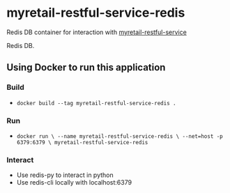 # myretail-restful-service-redis
Redis DB container for interaction with [myretail-restful-service](https://github.com/sladebaumann/myRetail-RESTful-service)

Redis DB.

## Using Docker to run this application

### Build
  - `docker build --tag myretail-restful-service-redis .`

### Run
  - `docker run \
    --name myretail-restful-service-redis \
    --net=host -p 6379:6379 \
    myretail-restful-service-redis`

### Interact
  - Use redis-py to interact in python
  - Use redis-cli locally with localhost:6379
